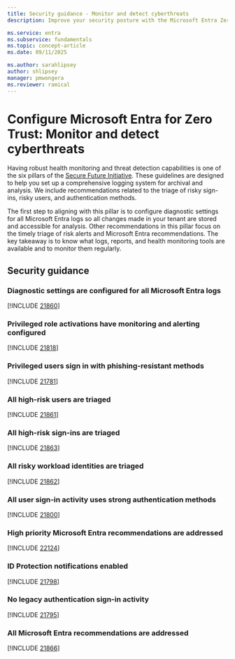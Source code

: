 ```yaml
---
title: Security guidance - Monitor and detect cyberthreats
description: Improve your security posture with the Microsoft Entra Zero Trust assessment to monitor and detect threats.

ms.service: entra
ms.subservice: fundamentals
ms.topic: concept-article
ms.date: 09/11/2025

ms.author: sarahlipsey
author: shlipsey
manager: pmwongera
ms.reviewer: ramical
---
```


# Configure Microsoft Entra for Zero Trust: Monitor and detect cyberthreats

Having robust health monitoring and threat detection capabilities is one of the six pillars of the [Secure Future Initiative](https://www.microsoft.com/trust-center/security/secure-future-initiative?msockid=2bad2df65a416adb0e5838355b3e6b95#SFI-pillars). These guidelines are designed to help you set up a comprehensive logging system for archival and analysis. We include recommendations related to the triage of risky sign-ins, risky users, and authentication methods.

The first step to aligning with this pillar is to configure diagnostic settings for all Microsoft Entra logs so all changes made in your tenant are stored and accessible for analysis. Other recommendations in this pillar focus on the timely triage of risk alerts and Microsoft Entra recommendations. The key takeaway is to know what logs, reports, and health monitoring tools are available and to monitor them regularly.

## Security guidance

### Diagnostic settings are configured for all Microsoft Entra logs
[!INCLUDE [21860](../includes/secure-recommendations/21860.md)]

### Privileged role activations have monitoring and alerting configured
[!INCLUDE [21818](../includes/secure-recommendations/21818.md)]

### Privileged users sign in with phishing-resistant methods
[!INCLUDE [21781](../includes/secure-recommendations/21781.md)]

### All high-risk users are triaged
[!INCLUDE [21861](../includes/secure-recommendations/21861.md)]

### All high-risk sign-ins are triaged
[!INCLUDE [21863](../includes/secure-recommendations/21863.md)]

### All risky workload identities are triaged
[!INCLUDE [21862](../includes/secure-recommendations/21862.md)]

### All user sign-in activity uses strong authentication methods
[!INCLUDE [21800](../includes/secure-recommendations/21800.md)]

### High priority Microsoft Entra recommendations are addressed
[!INCLUDE [22124](../includes/secure-recommendations/22124.md)]

### ID Protection notifications enabled
[!INCLUDE [21798](../includes/secure-recommendations/21798.md)]

### No legacy authentication sign-in activity
[!INCLUDE [21795](../includes/secure-recommendations/21795.md)]

### All Microsoft Entra recommendations are addressed
[!INCLUDE [21866](../includes/secure-recommendations/21866.md)]
